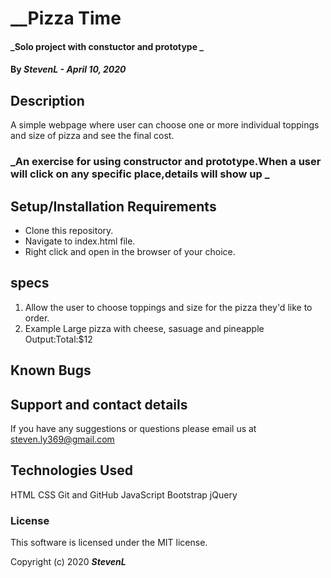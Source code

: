  # __Pizza Time

#### _Solo project with constuctor and prototype _

#### By _StevenL - April 10, 2020_

## Description
A simple webpage where user can choose one or more individual toppings and size of pizza and see the final cost.

### _An exercise for using constructor and prototype.When a user will click on any specific place,details will show up _

## Setup/Installation Requirements

* Clone this repository.
* Navigate to index.html file.
* Right click and open in the browser of your choice.


## specs
1. Allow the user to choose toppings and size for the pizza they'd like to order.
2. Example Large pizza with cheese, sasuage and pineapple
   Output:Total:$12


## Known Bugs



## Support and contact details

If you have any suggestions or questions please email us at steven.ly369@gmail.com

## Technologies Used

HTML
CSS
Git and GitHub
JavaScript
Bootstrap
jQuery

### License

This software is licensed under the MIT license.

Copyright (c) 2020 **_StevenL_**
